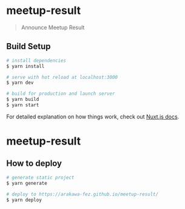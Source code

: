 # meetup-result

> Announce Meetup Result

## Build Setup

``` bash
# install dependencies
$ yarn install

# serve with hot reload at localhost:3000
$ yarn dev

# build for production and launch server
$ yarn build
$ yarn start
```

For detailed explanation on how things work, check out [Nuxt.js docs](https://nuxtjs.org).
# meetup-result
## How to deploy

``` bash
# generate static project
$ yarn generate

# deploy to https://arakawa-fez.github.io/meetup-result/
$ yarn deploy
```

